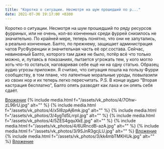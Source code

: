 ```yaml
---
title: "Коротко о ситуации. Несмотря на шум прошедший по р..."
date: 2021-07-30 19:17:00 +0300
---
```


Коротко о ситуации. Несмотря на шум прошедший по ряду ресурсов фурриных, или не очень, кол-во конченных среди фуррей снизилось не значительно. По крайней мере, теперь понятно, что они не запутались, а реально конченные. Балто, по прежнему, защищает администрация чатов РусФуренции и значительная часть её орг.состава. Сейчас, невиновный Балто, которого там даже не было, потёр всё что только можно, и, путаясь в показаниях, пытается угрожать тем, у кого могло хоть что-то остаться, наговаривая себе ещё ни на одну статью. Образец аудио угрозы приложен.
Я считаю, что ситуация пошла на пользу Фурри сообществу, в том плане, что латентные моральные уроды, повылазили из своих нор и их теперь легко пересчитать.
P.S. В конце аудио "Вторая кастрация бесплатно", Балто опять разводят как лаха и он опять себя сдаёт.


[Вложение](https://vk.com/video41076938_456239483)
{% include media.html f="/assets/vk_photos/4/7Ohw-zL96rU.jpg" alt="" %}
{% include media.html f="/assets/vk_photos/4/x5I8zpAj6mk.jpg" alt="" %}
{% include media.html f="/assets/vk_photos/3/4ygTd5LrrpI.jpg" alt="" %}
{% include media.html f="/assets/vk_photos/4/5ZES4gquXkE.jpg" alt="" %}
{% include media.html f="/assets/vk_photos/4/6URncdB-azA.jpg" alt="" %}
{% include media.html f="/assets/vk_photos/3/9SJnR3gcjLU.jpg" alt="" %}
[Вложение](https://vk.com/photo41076938_457247451)
{% include media.html f="/assets/vk_photos/3/kk4mbTMKHUk.jpg" alt="" %}
[Вложение](https://vk.com/video41076938_456239484)
